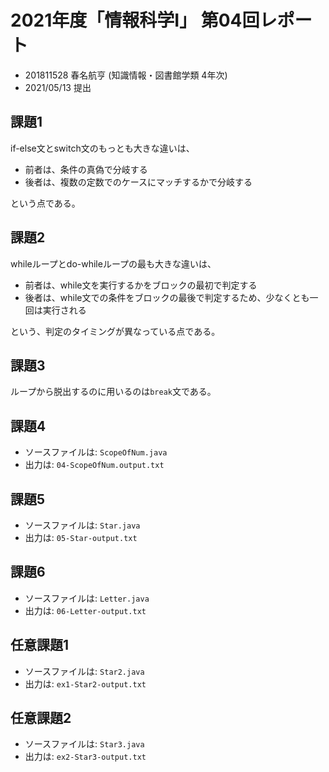# 2021年度「情報科学Ⅰ」 第04回レポート

- 201811528 春名航亨 (知識情報・図書館学類 4年次)
- 2021/05/13 提出

## 課題1

if-else文とswitch文のもっとも大きな違いは、

- 前者は、条件の真偽で分岐する
- 後者は、複数の定数でのケースにマッチするかで分岐する

という点である。

## 課題2

whileループとdo-whileループの最も大きな違いは、

- 前者は、while文を実行するかをブロックの最初で判定する
- 後者は、while文での条件をブロックの最後で判定するため、少なくとも一回は実行される

という、判定のタイミングが異なっている点である。

## 課題3

ループから脱出するのに用いるのは`break`文である。

## 課題4

- ソースファイルは: `ScopeOfNum.java`
- 出力は: `04-ScopeOfNum.output.txt`

## 課題5

- ソースファイルは: `Star.java`
- 出力は: `05-Star-output.txt`

## 課題6

- ソースファイルは: `Letter.java`
- 出力は: `06-Letter-output.txt`

## 任意課題1

- ソースファイルは: `Star2.java`
- 出力は: `ex1-Star2-output.txt`


## 任意課題2

- ソースファイルは: `Star3.java`
- 出力は: `ex2-Star3-output.txt`

